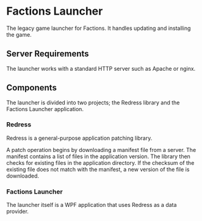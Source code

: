 # Factions Launcher

The legacy game launcher for Factions. It handles updating and installing the game.

## Server Requirements

The launcher works with a standard HTTP server such as Apache or nginx.

## Components

The launcher is divided into two projects; the Redress library and the Factions Launcher application.

### Redress

Redress is a general-purpose application patching library.

A patch operation begins by downloading a manifest file from a server. The manifest contains a list of files in the application version. The library then checks for existing files in the application directory. If the checksum of the existing file does not match with the manifest, a new version of the file is downloaded.

### Factions Launcher

The launcher itself is a WPF application that uses Redress as a data provider.